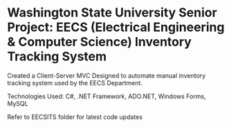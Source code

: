# Washington State University Senior Project: EECS (Electrical Engineering & Computer Science) Inventory Tracking System

Created a Client-Server MVC Designed to automate manual inventory tracking system used by the EECS Department.

Technologies Used: C#, .NET Framework, ADO.NET, Windows Forms, MySQL

Refer to EECSITS folder for latest code updates
